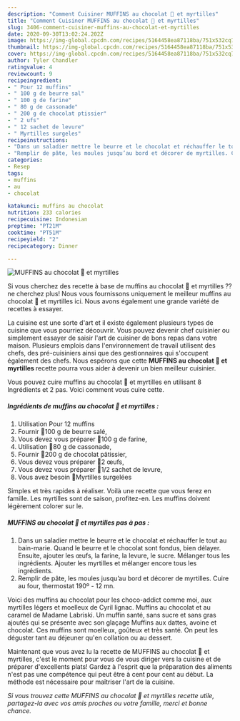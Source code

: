 ```yaml
---
description: "Comment Cuisiner MUFFINS au chocolat 🍫 et myrtilles"
title: "Comment Cuisiner MUFFINS au chocolat 🍫 et myrtilles"
slug: 3406-comment-cuisiner-muffins-au-chocolat-et-myrtilles
date: 2020-09-30T13:02:24.202Z
image: https://img-global.cpcdn.com/recipes/5164458ea87118ba/751x532cq70/muffins-au-chocolat-🍫-et-myrtilles-photo-principale-de-la-recette.jpg
thumbnail: https://img-global.cpcdn.com/recipes/5164458ea87118ba/751x532cq70/muffins-au-chocolat-🍫-et-myrtilles-photo-principale-de-la-recette.jpg
cover: https://img-global.cpcdn.com/recipes/5164458ea87118ba/751x532cq70/muffins-au-chocolat-🍫-et-myrtilles-photo-principale-de-la-recette.jpg
author: Tyler Chandler
ratingvalue: 4
reviewcount: 9
recipeingredient:
- " Pour 12 muffins"
- " 100 g de beurre sal"
- " 100 g de farine"
- " 80 g de cassonade"
- " 200 g de chocolat ptissier"
- " 2 ufs"
- " 12 sachet de levure"
- " Myrtilles surgeles"
recipeinstructions:
- "Dans un saladier mettre le beurre et le chocolat et réchauffer le tout au bain-marie. Quand le beurre et le chocolat sont fondus, bien délayer. Ensuite, ajouter les œufs, la farine, la levure, le sucre. Mélanger tous les ingrédients. Ajouter les myrtilles et mélanger encore tous les ingrédients."
- "Remplir de pâte, les moules jusqu’au bord et décorer de myrtilles. Cuire au four, thermostat 190º - 12 mn."
categories:
- Resep
tags:
- muffins
- au
- chocolat

katakunci: muffins au chocolat 
nutrition: 233 calories
recipecuisine: Indonesian
preptime: "PT21M"
cooktime: "PT51M"
recipeyield: "2"
recipecategory: Dinner

---
```



![MUFFINS au chocolat 🍫 et myrtilles](https://img-global.cpcdn.com/recipes/5164458ea87118ba/751x532cq70/muffins-au-chocolat-🍫-et-myrtilles-photo-principale-de-la-recette.jpg)

Si vous cherchez des recette à base de muffins au chocolat 🍫 et myrtilles ?? ne cherchez plus! Nous vous fournissons uniquement le meilleur muffins au chocolat 🍫 et myrtilles ici. Nous avons également une grande variété de recettes à essayer.

La cuisine est une sorte d'art et il existe également plusieurs types de cuisine que vous pourriez découvrir. Vous pouvez devenir chef cuisinier ou simplement essayer de saisir l'art de cuisiner de bons repas dans votre maison. Plusieurs emplois dans l'environnement de travail utilisent des chefs, des pré-cuisiniers ainsi que des gestionnaires qui s'occupent également des chefs. Nous espérons que cette <strong> MUFFINS au chocolat 🍫 et myrtilles </strong> recette pourra vous aider à devenir un bien meilleur cuisinier.

<!--inarticleads1-->

Vous pouvez cuire muffins au chocolat 🍫 et myrtilles en utilisant 8 Ingrédients et 2 pas. Voici comment vous cuire cette.

##### Ingrédients de muffins au chocolat 🍫 et myrtilles :

1. Utilisation  Pour 12 muffins
1. Fournir  🔸100 g de beurre salé,
1. Vous devez vous préparer  🔸100 g de farine,
1. Utilisation  🔸80 g de cassonade,
1. Fournir  🔸200 g de chocolat pâtissier,
1. Vous devez vous préparer  🔸2 œufs,
1. Vous devez vous préparer  🔸1/2 sachet de levure,
1. Vous avez besoin  🔸Myrtilles surgelées


Simples et très rapides à réaliser. Voilà une recette que vous ferez en famille. Les myrtilles sont de saison, profitez-en. Les muffins doivent légèrement colorer sur le. 

<!--inarticleads2-->

##### MUFFINS au chocolat 🍫 et myrtilles pas à pas :

1. Dans un saladier mettre le beurre et le chocolat et réchauffer le tout au bain-marie. Quand le beurre et le chocolat sont fondus, bien délayer. Ensuite, ajouter les œufs, la farine, la levure, le sucre. Mélanger tous les ingrédients. Ajouter les myrtilles et mélanger encore tous les ingrédients.
1. Remplir de pâte, les moules jusqu’au bord et décorer de myrtilles. Cuire au four, thermostat 190º - 12 mn.


Voici des muffins au chocolat pour les choco-addict comme moi, aux myrtilles légers et moelleux de Cyril lignac. Muffins au chocolat et au caramel de Madame Labriski. Un muffin santé, sans sucre et sans gras ajoutés qui se présente avec son glaçage Muffins aux dattes, avoine et chocolat. Ces muffins sont moelleux, goûteux et très santé. On peut les déguster tant au déjeuner qu&#39;en collation ou au dessert. 

<!--inarticleads1-->

<p>
Maintenant que vous avez lu la recette de MUFFINS au chocolat 🍫 et myrtilles, c'est le moment pour vous de vous diriger vers la cuisine et de préparer d'excellents plats! Gardez à l'esprit que la préparation des aliments n'est pas une compétence qui peut être à cent pour cent au début. La méthode est nécessaire pour maîtriser l'art de la cuisine.
</p>

<p>
<i>Si vous trouvez cette MUFFINS au chocolat 🍫 et myrtilles recette utile, partagez-la avec vos amis proches ou votre famille, merci et bonne chance.</i>
</p>
